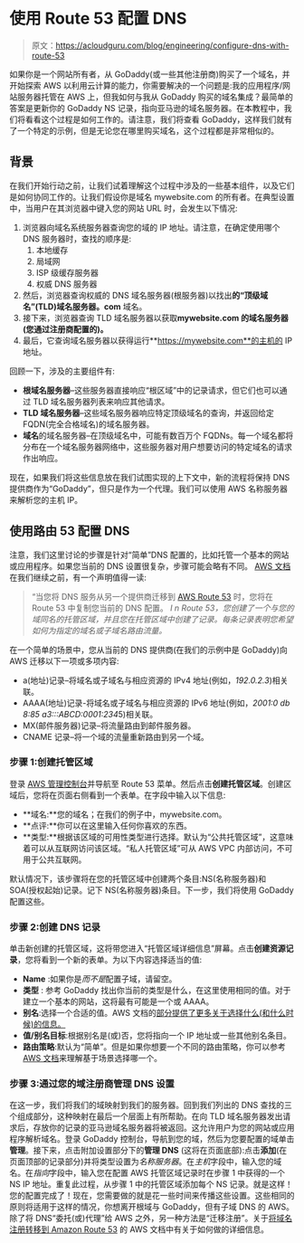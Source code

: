 # 使用 Route 53 配置 DNS

> 原文：<https://acloudguru.com/blog/engineering/configure-dns-with-route-53>

如果你是一个网站所有者，从 GoDaddy(或一些其他注册商)购买了一个域名，并开始探索 AWS 以利用云计算的能力，你需要解决的一个问题是:我的应用程序/网站服务器托管在 AWS 上，但我如何与我从 GoDaddy 购买的域名集成？最简单的答案是更新你的 GoDaddy NS 记录，指向亚马逊的域名服务器。在本教程中，我们将看看这个过程是如何工作的。请注意，我们将查看 GoDaddy，这样我们就有了一个特定的示例，但是无论您在哪里购买域名，这个过程都是非常相似的。

## 背景

在我们开始行动之前，让我们试着理解这个过程中涉及的一些基本组件，以及它们是如何协同工作的。让我们假设你是域名 mywebsite.com 的所有者。在典型设置中，当用户在其浏览器中键入您的网站 URL 时，会发生以下情况:

1.  浏览器向域名系统服务器查询您的域的 IP 地址。请注意，在确定使用哪个 DNS 服务器时，查找的顺序是:
    1.  本地缓存
    2.  局域网
    3.  ISP 级缓存服务器
    4.  权威 DNS 服务器
2.  然后，浏览器查询权威的 DNS 域名服务器(根服务器)以找出**的“顶级域名”(TLD)域名服务器。com** 域名。
3.  接下来，浏览器查询 TLD 域名服务器以获取**mywebsite.com 的域名服务器(您通过注册商配置的)。**
4.  最后，它查询域名服务器以获得运行**https://mywebsite.com**的主机的 IP 地址。

回顾一下，涉及的主要组件有:

*   **根域名服务器**–这些服务器直接响应“根区域”中的记录请求，但它们也可以通过 TLD 域名服务器列表来响应其他请求。
*   **TLD 域名服务器**–这些域名服务器响应特定顶级域名的查询，并返回给定 FQDN(完全合格域名)的域名服务器。
*   **域名**的域名服务器–在顶级域名中，可能有数百万个 FQDNs。每一个域名都将分布在一个域名服务器网络中，这些服务器对用户想要访问的特定域名的请求作出响应。

现在，如果我们将这些信息放在我们试图实现的上下文中，新的流程将保持 DNS 提供商作为“GoDaddy”，但只是作为一个代理。我们可以使用 AWS 名称服务器来解析您的主机 IP。

## 使用路由 53 配置 DNS

注意，我们这里讨论的步骤是针对“简单”DNS 配置的，比如托管一个基本的网站或应用程序。如果您当前的 DNS 设置很复杂，步骤可能会略有不同。 [AWS 文档](https://docs.aws.amazon.com/Route53/latest/DeveloperGuide/migrate-dns-domain-in-use.html) 在我们继续之前，有一个声明值得一读:

> “当您将 DNS 服务从另一个提供商迁移到 [AWS Route 53](https://acloudguru.com/blog/engineering/how-to-deploy-a-custom-domain-with-the-amplify-console) 时，您将在 Route 53 中复制您当前的 DNS 配置。 *I* *n Route 53，您创建了一个与您的域同名的托管区域，并且您在托管区域中创建了记录。每条记录表明您希望如何为指定的域名或子域名路由流量。*

在一个简单的场景中，您从当前的 DNS 提供商(在我们的示例中是 GoDaddy)向 AWS 迁移以下一项或多项内容:

*   a(地址)记录–将域名或子域名与相应资源的 IPv4 地址(例如，*192.0.2.3*)相关联。
*   AAAA(地址)记录-将域名或子域名与相应资源的 IPv6 地址(例如，*2001:0 db 8:85 a3:::ABCD:0001:234*5)相关联。
*   MX(邮件服务器)记录–将流量路由到邮件服务器。
*   CNAME 记录–将一个域的流量重新路由到另一个域。

### 步骤 1:创建托管区域

登录 [AWS 管理控制台](https://console.aws.amazon.com/route53/)并导航至 Route 53 菜单。然后点击**创建托管区域**。创建区域后，您将在页面右侧看到一个表单。在字段中输入以下信息:

*   **域名:**您的域名；在我们的例子中，mywebsite.com。
*   **点评:**你可以在这里输入任何你喜欢的东西。
*   **类型:**根据该区域的可用性类型进行选择。默认为“公共托管区域”，这意味着可以从互联网访问该区域。“私人托管区域”可从 AWS VPC 内部访问，不可用于公共互联网。

默认情况下，该步骤将在您的托管区域中创建两个条目:NS(名称服务器)和 SOA(授权起始)记录。记下 NS(名称服务器)条目。下一步，我们将使用 GoDaddy 配置这些。

### 步骤 2:创建 DNS 记录

单击新创建的托管区域，这将带您进入“托管区域详细信息”屏幕。点击**创建资源记录**，您将看到一个新的表单。为以下内容选择适当的值:

*   **Name** :如果你是*而不是*配置子域，请留空。
*   **类型** : 参考 GoDaddy 找出你当前的类型是什么，在这里使用相同的值。对于建立一个基本的网站，这将最有可能是一个或 AAAA。
*   **别名**:选择一个合适的值。AWS 文档的[部分提供了更多关于选择什么(和什么时候)的信息。](https://docs.aws.amazon.com/Route53/latest/DeveloperGuide/resource-record-sets-choosing-alias-non-alias.html)
*   **值/别名目标**:根据别名是(或)否，您将指向一个 IP 地址或一些其他别名条目。
*   **路由策略**:默认为“简单”。但是如果你想要一个不同的路由策略，你可以参考 [AWS 文档](https://docs.aws.amazon.com/Route53/latest/DeveloperGuide/routing-policy.html)来理解基于场景选择哪一个。

### 步骤 3:通过您的域注册商管理 DNS 设置

在这一步，我们将我们的域映射到我们的服务器。回到我们列出的 DNS 查找的三个组成部分，这种映射在最后一个层面上有所帮助。在向 TLD 域名服务器发出请求后，存放你的记录的亚马逊域名服务器将被返回。这允许用户为您的网站或应用程序解析域名。登录 GoDaddy 控制台，导航到您的域，然后为您要配置的域单击**管理**。接下来，点击附加设置部分下的**管理 DNS** (这将在页面底部):点击**添加**(在页面顶部的记录部分)并将类型设置为*名称服务器*。在*主机*字段中，输入您的域名。在*指向*字段中，输入您在配置 AWS 托管区域记录时在步骤 1 中获得的一个 NS IP 地址。重复此过程，从步骤 1 中的托管区域添加每个 NS 记录。就是这样！您的配置完成了！现在，您需要做的就是花一些时间来传播这些设置。这些相同的原则将适用于这样的情况，你想离开根域与 GoDaddy，但有子域 DNS 的 AWS。除了将 DNS“委托(或)代理”给 AWS 之外，另一种方法是“迁移注册”。关于[将域名注册转移到 Amazon Route 53](https://docs.aws.amazon.com/Route53/latest/DeveloperGuide/domain-transfer-to-route-53.html) 的 AWS 文档中有关于如何做的详细信息。